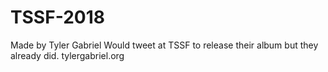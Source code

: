 # TSSF-2018
Made by Tyler Gabriel
Would tweet at TSSF to release their album but they already did.
tylergabriel.org


